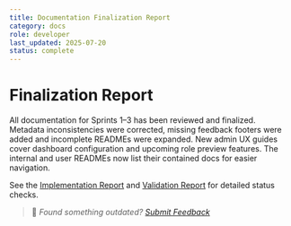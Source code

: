 ```yaml
---
title: Documentation Finalization Report
category: docs
role: developer
last_updated: 2025-07-20
status: complete
---
```


# Finalization Report

All documentation for Sprints 1–3 has been reviewed and finalized. Metadata inconsistencies were corrected, missing feedback footers were added and incomplete READMEs were expanded. New admin UX guides cover dashboard configuration and upcoming role preview features. The internal and user READMEs now list their contained docs for easier navigation.

See the [Implementation Report](./implementation-report.md) and [Validation Report](./validation-report.md) for detailed status checks.

> 💬 *Found something outdated? [Submit Feedback](feedback.md)*
